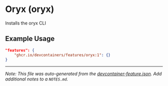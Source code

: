
# Oryx (oryx)

Installs the oryx CLI

## Example Usage

```json
"features": {
    "ghcr.io/devcontainers/features/oryx:1": {}
}
```





---

_Note: This file was auto-generated from the [devcontainer-feature.json](https://github.com/devcontainers/features/blob/main/src/oryx/devcontainer-feature.json).  Add additional notes to a `NOTES.md`._
